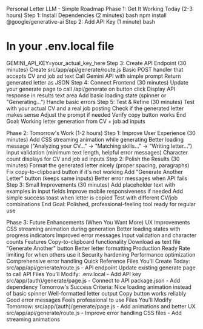 Personal Letter LLM - Simple Roadmap
Phase 1: Get It Working Today (2-3 hours)
Step 1: Install Dependencies (2 minutes)
bash
npm install @google/generative-ai
Step 2: Add API Key (1 minute)
bash
# In your .env.local file
GEMINI_API_KEY=your_actual_key_here
Step 3: Create API Endpoint (30 minutes)
Create src/app/api/generate/route.js
Basic POST handler that accepts CV and job ad text
Call Gemini API with simple prompt
Return generated letter as JSON
Step 4: Connect Frontend (30 minutes)
Update your generate page to call /api/generate on button click
Display API response in results text area
Add basic loading state (spinner or "Generating...")
Handle basic errors
Step 5: Test & Refine (30 minutes)
Test with your actual CV and a real job posting
Check if the generated letter makes sense
Adjust the prompt if needed
Verify copy button works
End Goal: Working letter generation from CV + job ad inputs

Phase 2: Tomorrow's Work (1-2 hours)
Step 1: Improve User Experience (30 minutes)
 Add CSS streaming animation while generating
 Better loading message ("Analyzing your CV..." → "Matching skills..." → "Writing letter...")
 Input validation (minimum text length, helpful error messages)
 Character count displays for CV and job ad inputs
Step 2: Polish the Results (30 minutes)
 Format the generated letter nicely (proper spacing, paragraphs)
 Fix copy-to-clipboard button if it's not working
 Add "Generate Another Letter" button (keeps same inputs)
 Better error messages when API fails
Step 3: Small Improvements (30 minutes)
 Add placeholder text with examples in input fields
 Improve mobile responsiveness if needed
 Add simple success toast when letter is copied
 Test with different CV/job combinations
End Goal: Polished, professional-feeling tool ready for regular use

Phase 3: Future Enhancements (When You Want More)
UX Improvements
 CSS streaming animation during generation
 Better loading states with progress indicators
 Improved error messages
 Input validation and character counts
Features
 Copy-to-clipboard functionality
 Download as text file
 "Generate Another" button
 Better letter formatting
Production Ready
 Rate limiting for when others use it
 Security hardening
 Performance optimization
 Comprehensive error handling
Quick Reference
Files You'll Create Today:
src/app/api/generate/route.js - API endpoint
Update existing generate page to call API
Files You'll Modify:
.env.local - Add API key
src/app/(auth)/generate/page.js - Connect to API
package.json - Add dependency
Tomorrow's Success Criteria:
 Nice loading animation instead of basic spinner
 Well-formatted letter output
 Copy button works reliably
 Good error messages
 Feels professional to use
Files You'll Modify Tomorrow:
src/app/(auth)/generate/page.js - Add animations and better UX
src/app/api/generate/route.js - Improve error handling
CSS files - Add streaming animations
